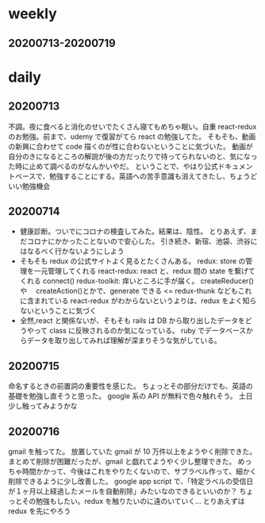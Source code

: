 # weekly

## 20200713-20200719

# daily

## 20200713

不調。夜に食べると消化のせいでたくさん寝てもめちゃ眠い。自重
react-redux のお勉強。前まで、udemy で復習がてら react の勉強してた。
そもそも、動画の新興に合わせて code 描くのが性に合わないということに気づいた。
動画が自分のきになるところの解説が後の方だったりで待ってられないのと、気になった時に止めて調べるのがなんかいやだ。
ということで、やはり公式ドキュメントベースで、勉強することにする。英語への苦手意識も消えてきたし、ちょうどいい勉強機会

## 20200714

- 健康診断。ついでにコロナの検査してみた。結果は、陰性。
  とりあえず、まだコロナにかかったことないので安心した。
  引き続き、新宿、池袋、渋谷にはなるべく行かないようにしよう
- そもそも redux の公式サイトよく見るとたくさんある。
  redux: store の管理を一元管理してくれる
  react-redux: react と、redux 間の state を繋げてくれる connect()
  redux-toolkit: 痒いところに手が届く。 createReducer() や　 createAction()とかで、generate できる <= redux-thunk などもこれに含まれている
  react-redux がわからないというよりは、redux をよく知らないということに気づく
- 全然,react と関係ないが、そもそも rails は DB から取り出したデータをどうやって class に反映されるのか気になっている。
  ruby でデータベースからデータを取り出してみれば理解が深まりそうな気がしている。

## 20200715

命名するときの前置詞の重要性を感じた。
ちょっとその部分だけでも、英語の基礎を勉強し直そうと思った。
google 系の API が無料で色々触れそう。
土日少し触ってみようかな

## 20200716

gmail を触ってた。
放置していた gmail が 10 万件以上をようやく削除できた。
まとめて削除が困難だったが、gmail と戯れてようやく少し整理できた。
めっちゃ時間かかって、今後はこれをやりたくないので、サブラベル作って、細かく削除できるように少し改善した。
google app script で、「特定ラベルの受信日が１ヶ月以上経過したメールを自動削除」みたいなのできるといいのか？
ちょっとその勉強もしたい。redux を触りたいのに遠のいていく...
とりあえずは redux を先にやろう
